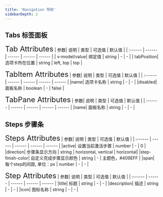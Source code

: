 ```yaml
---
title: 'Navigation 导航'
sidebarDepth: 2
---
```


## Tabs 标签面板
<ClientOnly>
  <super-tab/>
<font size=5>Tab Attributes</font>
| 参数| 说明 | 类型 | 可选值 | 默认值 |
| :------ | ------ | ------ | ------ | ------ |
| v-model/value| 绑定值 | string | - | - |
| tabPosition| 选项卡所在位置 | string | left, top | top |

<font size=5>TabItem Attributes</font>
| 参数| 说明 | 类型 | 可选值 | 默认值 |
| :------ | ------ | ------ | ------ | ------ |
|name| 选项卡名称 | string | - | - |
|disabled| 面板名称 | boolean | - | false |

<font size=5>TabPane Attributes</font>
| 参数| 说明 | 类型 | 可选值 | 默认值 |
| :------ | ------ | ------ | ------ | ------ |
|name| 面板名称 | string | - | - |

</ClientOnly>

## Steps 步骤条
<ClientOnly>
  <super-steps/>

<font size=5>Steps Attributes</font>
| 参数| 说明 | 类型 | 可选值 | 默认值 |
| :------ | ------ | ------ | ------ | ------ |
|active| 设置当前激活步骤 | number | - | 0 |
|direction| 步骤条显示方向 | string | horizontal, vertical | horizontal|
|step-finish-color| 自定义完成步骤显示颜色 | string | - | 主题色，#409EFF |
|span| 	每个step的间距, 单位：px | number | - | - |

<font size=5>Step Attributes</font>
| 参数| 说明 | 类型 | 可选值 | 默认值 |
| :------ | ------ | ------ | ------ | ------ |
|title| 标题 | string | - | - |
|description| 描述 | string | - | - |
|icon| 图标名称 | string | - | - |
</ClientOnly>


